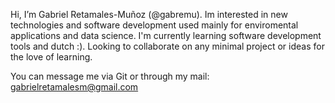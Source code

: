  Hi, I’m Gabriel Retamales-Muñoz (@gabremu). Im interested in new technologies and software development used mainly for enviromental applications and data science.
 I'm currently learning software development tools and dutch :). 
 Looking to collaborate on any minimal project or ideas for the love of learning.
 
 You can message me via Git or through my mail: gabrielretamalesm@gmail.com

<!---
gabremu/gabremu is a ✨ special ✨ repository because its `README.md` (this file) appears on your GitHub profile.
You can click the Preview link to take a look at your changes.
--->
